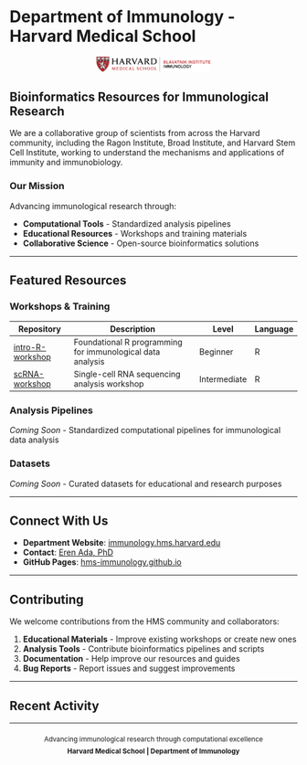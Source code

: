 # Department of Immunology - Harvard Medical School

<div align="center">
  <img src="https://raw.githubusercontent.com/hms-immunology/hms-immunology.github.io/main/assets/images/hms_immunology_logo.svg" alt="HMS Immunology Logo" width="200"/>
</div>

## Bioinformatics Resources for Immunological Research

We are a collaborative group of scientists from across the Harvard community, including the Ragon Institute, Broad Institute, and Harvard Stem Cell Institute, working to understand the mechanisms and applications of immunity and immunobiology.

### Our Mission
Advancing immunological research through:
- **Computational Tools** - Standardized analysis pipelines
- **Educational Resources** - Workshops and training materials  
- **Collaborative Science** - Open-source bioinformatics solutions

---

## Featured Resources

### **Workshops & Training**
| Repository | Description | Level | Language |
|------------|-------------|-------|----------|
| [intro-R-workshop](https://github.com/hms-immunology/intro-R-workshop) | Foundational R programming for immunological data analysis | Beginner | R |
| [scRNA-workshop](https://github.com/hms-immunology/scRNA-workshop) | Single-cell RNA sequencing analysis workshop | Intermediate | R |

### **Analysis Pipelines**
*Coming Soon* - Standardized computational pipelines for immunological data analysis

### **Datasets**
*Coming Soon* - Curated datasets for educational and research purposes

---

## Connect With Us

- **Department Website**: [immunology.hms.harvard.edu](https://immunology.hms.harvard.edu/)
- **Contact**: [Eren Ada, PhD](mailto:eren_ada@hms.harvard.edu)
- **GitHub Pages**: [hms-immunology.github.io](https://hms-immunology.github.io)

---

## Contributing

We welcome contributions from the HMS community and collaborators:

1. **Educational Materials** - Improve existing workshops or create new ones
2. **Analysis Tools** - Contribute bioinformatics pipelines and scripts
3. **Documentation** - Help improve our resources and guides
4. **Bug Reports** - Report issues and suggest improvements

---

## Recent Activity

<!-- This will show recent commits across all repositories -->

---

<div align="center">
  <sub>
    Advancing immunological research through computational excellence<br>
    <strong>Harvard Medical School | Department of Immunology</strong>
  </sub>
</div> 